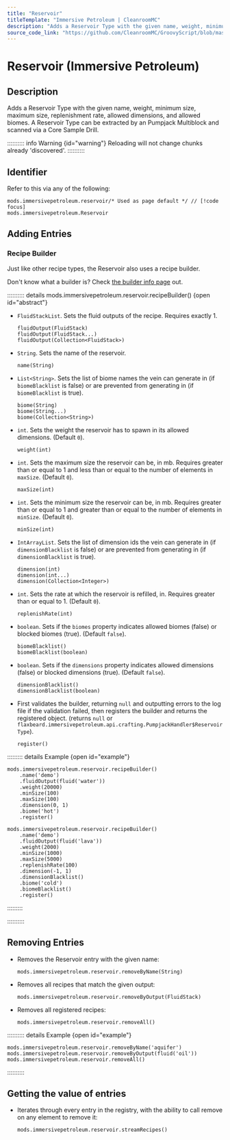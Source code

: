 ```yaml
---
title: "Reservoir"
titleTemplate: "Immersive Petroleum | CleanroomMC"
description: "Adds a Reservoir Type with the given name, weight, minimum size, maximum size, replenishment rate, allowed dimensions, and allowed biomes. A Reservoir Type can be extracted by an Pumpjack Multiblock and scanned via a Core Sample Drill."
source_code_link: "https://github.com/CleanroomMC/GroovyScript/blob/master/src/main/java/com/cleanroommc/groovyscript/compat/mods/immersivepetroleum/Reservoir.java"
---
```


# Reservoir (Immersive Petroleum)

## Description

Adds a Reservoir Type with the given name, weight, minimum size, maximum size, replenishment rate, allowed dimensions, and allowed biomes. A Reservoir Type can be extracted by an Pumpjack Multiblock and scanned via a Core Sample Drill.

:::::::::: info Warning {id="warning"}
Reloading will not change chunks already 'discovered'.
::::::::::

## Identifier

Refer to this via any of the following:

```groovy:no-line-numbers {1}
mods.immersivepetroleum.reservoir/* Used as page default */ // [!code focus]
mods.immersivepetroleum.Reservoir
```


## Adding Entries

### Recipe Builder

Just like other recipe types, the Reservoir also uses a recipe builder.

Don't know what a builder is? Check [the builder info page](../../getting_started/builder.md) out.

:::::::::: details mods.immersivepetroleum.reservoir.recipeBuilder() {open id="abstract"}
- `FluidStackList`. Sets the fluid outputs of the recipe. Requires exactly 1.

    ```groovy:no-line-numbers
    fluidOutput(FluidStack)
    fluidOutput(FluidStack...)
    fluidOutput(Collection<FluidStack>)
    ```

- `String`. Sets the name of the reservoir.

    ```groovy:no-line-numbers
    name(String)
    ```

- `List<String>`. Sets the list of biome names the vein can generate in (if `biomeBlacklist` is false) or are prevented from generating in (if `biomeBlacklist` is true).

    ```groovy:no-line-numbers
    biome(String)
    biome(String...)
    biome(Collection<String>)
    ```

- `int`. Sets the weight the reservoir has to spawn in its allowed dimensions. (Default `0`).

    ```groovy:no-line-numbers
    weight(int)
    ```

- `int`. Sets the maximum size the reservoir can be, in mb. Requires greater than or equal to 1 and less than or equal to the number of elements in `maxSize`. (Default `0`).

    ```groovy:no-line-numbers
    maxSize(int)
    ```

- `int`. Sets the minimum size the reservoir can be, in mb. Requires greater than or equal to 1 and greater than or equal to the number of elements in `minSize`. (Default `0`).

    ```groovy:no-line-numbers
    minSize(int)
    ```

- `IntArrayList`. Sets the list of dimension ids the vein can generate in (if `dimensionBlacklist` is false) or are prevented from generating in (if `dimensionBlacklist` is true).

    ```groovy:no-line-numbers
    dimension(int)
    dimension(int...)
    dimension(Collection<Integer>)
    ```

- `int`. Sets the rate at which the reservoir is refilled, in. Requires greater than or equal to 1. (Default `0`).

    ```groovy:no-line-numbers
    replenishRate(int)
    ```

- `boolean`. Sets if the `biomes` property indicates allowed biomes (false) or blocked biomes (true). (Default `false`).

    ```groovy:no-line-numbers
    biomeBlacklist()
    biomeBlacklist(boolean)
    ```

- `boolean`. Sets if the `dimensions` property indicates allowed dimensions (false) or blocked dimensions (true). (Default `false`).

    ```groovy:no-line-numbers
    dimensionBlacklist()
    dimensionBlacklist(boolean)
    ```

- First validates the builder, returning `null` and outputting errors to the log file if the validation failed, then registers the builder and returns the registered object. (returns `null` or `flaxbeard.immersivepetroleum.api.crafting.PumpjackHandler$ReservoirType`).

    ```groovy:no-line-numbers
    register()
    ```

::::::::: details Example {open id="example"}
```groovy:no-line-numbers
mods.immersivepetroleum.reservoir.recipeBuilder()
    .name('demo')
    .fluidOutput(fluid('water'))
    .weight(20000)
    .minSize(100)
    .maxSize(100)
    .dimension(0, 1)
    .biome('hot')
    .register()

mods.immersivepetroleum.reservoir.recipeBuilder()
    .name('demo')
    .fluidOutput(fluid('lava'))
    .weight(2000)
    .minSize(1000)
    .maxSize(5000)
    .replenishRate(100)
    .dimension(-1, 1)
    .dimensionBlacklist()
    .biome('cold')
    .biomeBlacklist()
    .register()
```

:::::::::

::::::::::

## Removing Entries

- Removes the Reservoir entry with the given name:

    ```groovy:no-line-numbers
    mods.immersivepetroleum.reservoir.removeByName(String)
    ```

- Removes all recipes that match the given output:

    ```groovy:no-line-numbers
    mods.immersivepetroleum.reservoir.removeByOutput(FluidStack)
    ```

- Removes all registered recipes:

    ```groovy:no-line-numbers
    mods.immersivepetroleum.reservoir.removeAll()
    ```

:::::::::: details Example {open id="example"}
```groovy:no-line-numbers
mods.immersivepetroleum.reservoir.removeByName('aquifer')
mods.immersivepetroleum.reservoir.removeByOutput(fluid('oil'))
mods.immersivepetroleum.reservoir.removeAll()
```

::::::::::

## Getting the value of entries

- Iterates through every entry in the registry, with the ability to call remove on any element to remove it:

    ```groovy:no-line-numbers
    mods.immersivepetroleum.reservoir.streamRecipes()
    ```

